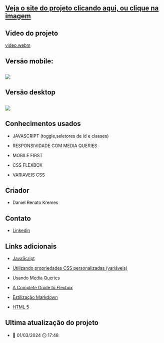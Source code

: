 ## [Veja o site do projeto clicando aqui, ou clique na imagem](https://interactive-rating-component-main-eight-kappa.vercel.app/)

## Video do projeto
[video.webm](https://github.com/DanielKremes/interactive-rating-component/assets/145404663/edd86032-2052-48cd-8a12-522c7e3622d7)


## Versão mobile:
## [![](https://github.com/DanielKremes/interactive-rating-component/assets/145404663/3d388681-b24d-4afa-9a07-8c711a7aa448)](https://interactive-rating-component-main-eight-kappa.vercel.app/)


## Versão desktop
## [![](https://github.com/DanielKremes/interactive-rating-component/assets/145404663/d2c22528-7681-48c9-8b83-ec03654bb848)](https://interactive-rating-component-main-eight-kappa.vercel.app/)

## Conhecimentos usados
- JAVASCRIPT (toggle,seletores de id e classes)
  
- RESPONSIVIDADE COM MEDIA QUERIES
  
- MOBILE FIRST
  
- CSS FLEXBOX
  
- VARIAVEIS CSS
  
## Criador 
- Daniel Renato Kremes
## Contato
- [Linkedin](https://www.linkedin.com/in/daniel-kremes-94919227b/)
  
## Links adicionais
- [JavaScript](https://developer.mozilla.org/pt-BR/docs/Web/JavaScript)
  
- [Utilizando propriedades CSS personalizadas (variáveis)](https://developer.mozilla.org/pt-BR/docs/Web/CSS/Using_CSS_custom_properties)

- [Usando Media Queries](https://developer.mozilla.org/pt-BR/docs/Web/CSS/CSS_media_queries/Using_media_queries)
  
- [A Complete Guide to Flexbox](https://css-tricks.com/snippets/css/a-guide-to-flexbox/)
  
- [Estilização Markdown](https://gist.github.com/AlexandreQuintela/168e6fa0b6fc5c740c8658c9a5086914)
  
- [HTML 5](https://www.w3schools.com/html/)

## Ultima atualização do projeto
- 📆 01/03/2024 ⏲️ 17:48
